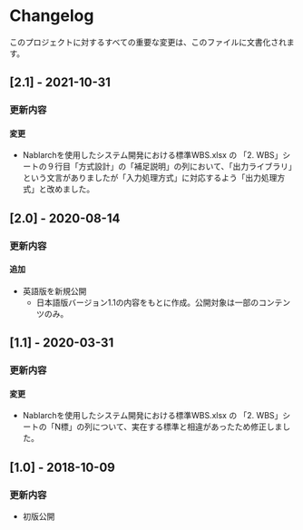 # Changelog

このプロジェクトに対するすべての重要な変更は、このファイルに文書化されます。

## [2.1] - 2021-10-31
### 更新内容
#### 変更
- Nablarchを使用したシステム開発における標準WBS.xlsx の 「2. WBS」シートの９行目「方式設計」の「補足説明」の列において、「出力ライブラリ」という文言がありましたが「入力処理方式」に対応するよう「出力処理方式」と改めました。


## [2.0] - 2020-08-14
### 更新内容
#### 追加
- 英語版を新規公開
  - 日本語版バージョン1.1の内容をもとに作成。公開対象は一部のコンテンツのみ。


## [1.1] - 2020-03-31
### 更新内容
#### 変更
- Nablarchを使用したシステム開発における標準WBS.xlsx の 「2. WBS」シートの「N標」の列について、実在する標準と相違があったため修正しました。


## [1.0] - 2018-10-09
### 更新内容
- 初版公開
